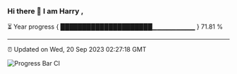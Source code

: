 ### Hi there 👋 I am Harry , 

⏳ Year progress { █████████████████████▁▁▁▁▁▁▁▁▁ } 71.81 %

---

⏰ Updated on Wed, 20 Sep 2023 02:27:18 GMT

![Progress Bar CI](https://github.com/duykhang68/duykhang68/workflows/Progress%20Bar%20CI/badge.svg)
